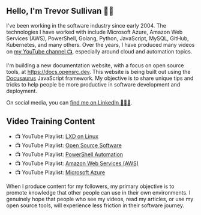 ## Hello, I'm Trevor Sullivan 👋🏻

I've been working in the software industry since early 2004.
The technologies I have worked with include Microsoft Azure, Amazon Web Services (AWS), PowerShell, Golang, Python, JavaScript, MySQL, GitHub, Kubernetes, and many others. 
Over the years, I have produced many videos on [my YouTube channel 📺](https://youtube.com/trevorsullivan), especially around cloud and automation topics.

I'm building a new documentation website, with a focus on open source tools, at https://docs.opensrc.dev.
This website is being built out using the [Docusaurus](https://github.com/facebook/docusaurus) JavaScript framework.
My objective is to share unique tips and tricks to help people be more productive in software development and deployment.

On social media, you can [find me on LinkedIn 👨🏻‍🚀](https://www.linkedin.com/in/trevor-sullivan-310000225/).

## Video Training Content

* 📺 YouTube Playlist: [LXD on Linux](https://www.youtube.com/playlist?list=PLDbRgZ0OOEpX_uqK_hAq98ltdc4DP-D34)
* 📺 YouTube Playlist: [Open Source Software](https://www.youtube.com/playlist?list=PLDbRgZ0OOEpWrhpGuSlRJEHsMvbjXMRob)
* 📺 YouTube Playlist: [PowerShell Automation](https://www.youtube.com/playlist?list=PLDbRgZ0OOEpWfOdanbVPsH-dv0_Ewxngf)
* 📺 YouTube Playlist: [Amazon Web Services (AWS)](https://www.youtube.com/playlist?list=PLDbRgZ0OOEpVpa6IAsTnP4Hpim1XNy0Wi)
* 📺 YouTube Playlist: [Microsoft Azure](https://www.youtube.com/playlist?list=PLDbRgZ0OOEpW8Tx9YRRGs30Ib2MN12goh)

When I produce content for my followers, my primary objective is to promote knowledge that other people can use in their own environments.
I genuinely hope that people who see my videos, read my articles, or use my open source tools, will experience less friction in their software journey.
